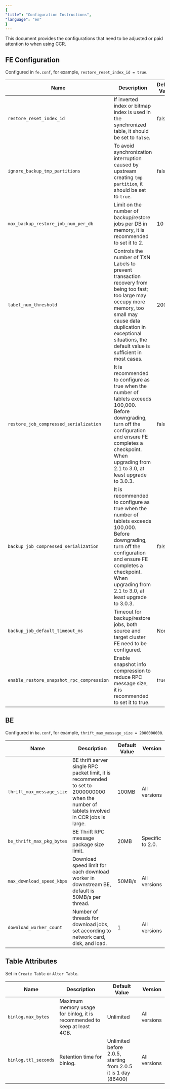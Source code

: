 ```yaml
---
{
"title": "Configuration Instructions",
"language": "en"
}
---
```


<!--
Licensed to the Apache Software Foundation (ASF) under one
or more contributor license agreements.  See the NOTICE file
distributed with this work for additional information
regarding copyright ownership.  The ASF licenses this file
to you under the Apache License, Version 2.0 (the
"License"); you may not use this file except in compliance
with the License.  You may obtain a copy of the License at

  http://www.apache.org/licenses/LICENSE-2.0

Unless required by applicable law or agreed to in writing,
software distributed under the License is distributed on an
"AS IS" BASIS, WITHOUT WARRANTIES OR CONDITIONS OF ANY
KIND, either express or implied.  See the License for the
specific language governing permissions and limitations
under the License.
-->

This document provides the configurations that need to be adjusted or paid attention to when using CCR.

## FE Configuration

Configured in `fe.conf`, for example, `restore_reset_index_id = true`.

| **Name**|**Description**|**Default Value**| **Version** |
|---|---|---|---|
|`restore_reset_index_id`|If inverted index or bitmap index is used in the synchronized table, it should be set to `false`.| false| Starting from 2.1.8 and 3.0.4. |
|`ignore_backup_tmp_partitions`|To avoid synchronization interruption caused by upstream creating `tmp partition`, it should be set to `true`.|false| Starting from 2.1.8 and 3.0.4. |
|`max_backup_restore_job_num_per_db`|Limit on the number of backup/restore jobs per DB in memory, it is recommended to set it to 2.|10 | All versions.|
|`label_num_threshold`|Controls the number of TXN Labels to prevent transaction recovery from being too fast; too large may occupy more memory, too small may cause data duplication in exceptional situations, the default value is sufficient in most cases.| 2000 | Starting from 2.1. |
|`restore_job_compressed_serialization`| It is recommended to configure as true when the number of tablets exceeds 100,000.<br /> Before downgrading, turn off the configuration and ensure FE completes a checkpoint.<br /> When upgrading from 2.1 to 3.0, at least upgrade to 3.0.3.|false| Starting from 2.1.8 and 3.0.3.|
|`backup_job_compressed_serialization`| It is recommended to configure as true when the number of tablets exceeds 100,000.<br /> Before downgrading, turn off the configuration and ensure FE completes a checkpoint.<br /> When upgrading from 2.1 to 3.0, at least upgrade to 3.0.3.|false| Starting from 2.1.8 and 3.0.3.|
|`backup_job_default_timeout_ms`|Timeout for backup/restore jobs, both source and target cluster FE need to be configured.|None|Set according to requirements|
|`enable_restore_snapshot_rpc_compression`|Enable snapshot info compression to reduce RPC message size, it is recommended to set it to true.| true | Starting from 2.1.8 and 3.0.3. |


## BE

Configured in `be.conf`, for example, `thrift_max_message_size = 2000000000`.

| **Name**|**Description**|**Default Value**| **Version** |
|---|---|---|---|
|`thrift_max_message_size`|BE thrift server single RPC packet limit, it is recommended to set to 2000000000 when the number of tablets involved in CCR jobs is large.|100MB| All versions |
|`be_thrift_max_pkg_bytes`|BE Thrift RPC message package size limit.|20MB| Specific to 2.0.| All versions |
|`max_download_speed_kbps`|Download speed limit for each download worker in downstream BE, default is 50MB/s per thread.|50MB/s| All versions |
|`download_worker_count`|Number of threads for download jobs, set according to network card, disk, and load.| 1 | All versions |


## Table Attributes

Set in `Create Table` or `Alter Table`.

| **Name**|**Description**|**Default Value**| **Version** |
|---|---|---|---|
|`binlog.max_bytes`|Maximum memory usage for binlog, it is recommended to keep at least 4GB.|Unlimited| All versions |
|`binlog.ttl_seconds`|Retention time for binlog.| Unlimited before 2.0.5, starting from 2.0.5 it is 1 day (86400)| All versions |
